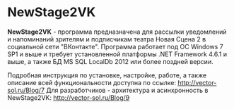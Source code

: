 # NewStage2VK

**NewStage2VK** - программа предназначена для рассылки уведомлений и напоминаний зрителям и подписчикам театра Новая Сцена 2 в социальной сети "ВКонтакте". 
Программа работает под ОС Windows 7 SP1 и выше и требует установленной платформы .NET Framework 4.6.1 и выше, а также БД MS SQL LocalDb 2012 или более поздней версии. 

Подробная инструкция по установке, настройке, работе, а также описание всей функциональности доступна по ссылке: http://vector-sol.ru/Blog/7
Для разработчиков - архитектура и асинхронность в NewStage2VK: http://vector-sol.ru/Blog/9
